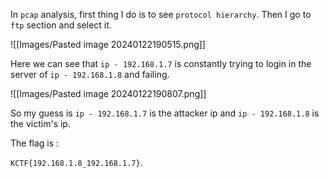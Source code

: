 In `pcap` analysis, first thing I do is to see `protocol hierarchy`. Then I go to `ftp` section and select it.

![[Images/Pasted image 20240122190515.png]]

Here we can see that `ip - 192.168.1.7` is constantly trying to login in the server of `ip - 192.168.1.8` and failing.

![[Images/Pasted image 20240122190807.png]]

So my guess is  `ip - 192.168.1.7` is the attacker ip and `ip - 192.168.1.8` is the victim's ip.

The flag is :

`KCTF{192.168.1.8_192.168.1.7}`.





